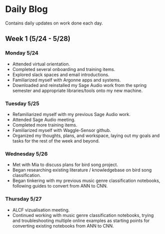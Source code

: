 # Daily Blog
Contains daily updates on work done each day.

## Week 1 (5/24 - 5/28)

### Monday 5/24
- Attended virtual orientation.
- Completed several onboarding and training items.
- Explored slack spaces and email introductions.
- Familiarized myself with Argonne apps and systems.
- Downloaded and reinstalled my Sage Audio work from the spring semester and appropriate libraries/tools onto my new machine.

### Tuesday 5/25
- Refamiliarized myself with my previous Sage Audio work.
- Attended Sage Audio meeting.
- Completed more training items.
- Familiarized myself with Waggle-Sensor github.
- Organized my thoughts, plans, and workspace, laying out my goals and tasks for the rest of the week and beyond.

### Wednesday 5/26
- Met with Mia to discuss plans for bird song project.
- Began researching existing literature / knowledgebase on bird song classification.
- Began tinkering with my previous music genre classification notebooks, following guides to convert from ANN to CNN.

### Thursday 5/27
- ALCF vizualisation meeting.
- Continued working with music genre classification notebooks, trying and troubleshooting multiple online examples as starting points for converting existing notebooks from ANN to CNN.
